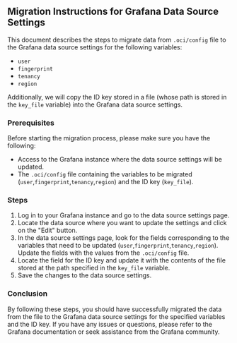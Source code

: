 ## Migration Instructions for Grafana Data Source Settings

This document describes the steps to migrate data from `.oci/config` file to the Grafana data source settings for the following variables:

* `user`
* `fingerprint`
* `tenancy`
* `region`

Additionally, we will copy the ID key stored in a file (whose path is stored in the `key_file` variable) into the Grafana data source settings.

### Prerequisites

Before starting the migration process, please make sure you have the following:

* Access to the Grafana instance where the data source settings will be updated.
* The `.oci/config` file containing the variables to be migrated (`user`,`fingerprint`,`tenancy`,`region`) and the ID key (`key_file`).

### Steps

1. Log in to your Grafana instance and go to the data source settings page.
2. Locate the data source where you want to update the settings and click on the "Edit" button.
3. In the data source settings page, look for the fields corresponding to the variables that need to be updated (`user`,`fingerprint`,`tenancy`,`region`). Update the fields with the values from the `.oci/config` file.
4. Locate the field for the ID key and update it with the contents of the file stored at the path specified in the `key_file` variable.
5. Save the changes to the data source settings.

### Conclusion

By following these steps, you should have successfully migrated the data from the file to the Grafana data source settings for the specified variables and the ID key. If you have any issues or questions, please refer to the Grafana documentation or seek assistance from the Grafana community.
